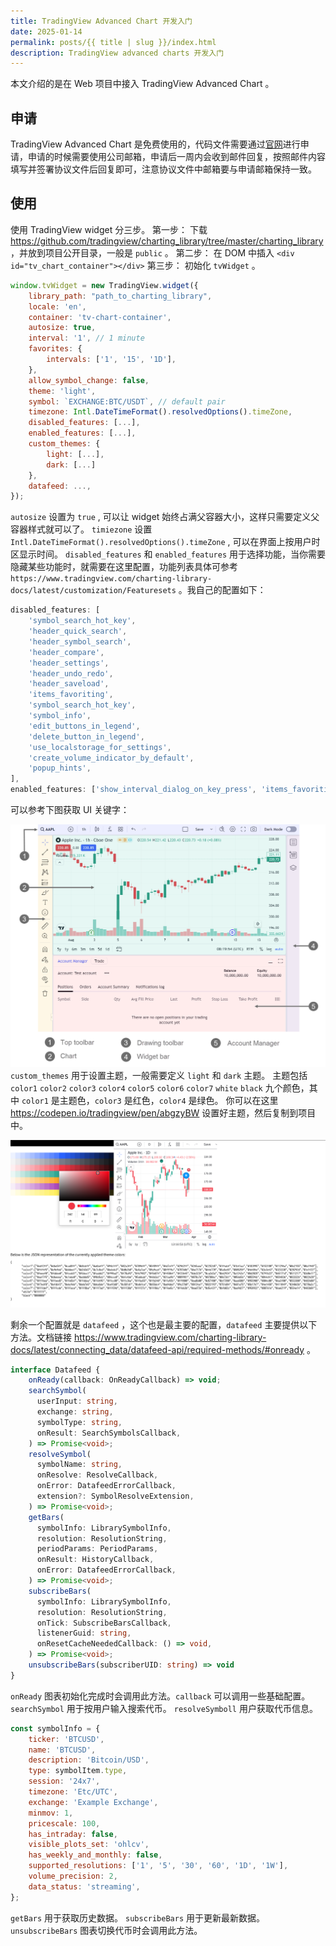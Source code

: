 ```yaml
---
title: TradingView Advanced Chart 开发入门
date: 2025-01-14
permalink: posts/{{ title | slug }}/index.html
description: TradingView advanced charts 开发入门
---
```

本文介绍的是在 Web 项目中接入 TradingView Advanced Chart 。
## 申请
TradingView Advanced Chart 是免费使用的，代码文件需要通过[官网](https://www.tradingview.com/advanced-charts/)进行申请，申请的时候需要使用公司邮箱，申请后一周内会收到邮件回复，按照邮件内容填写并签署协议文件后回复即可，注意协议文件中邮箱要与申请邮箱保持一致。
## 使用
使用 TradingView widget 分三步。
第一步：
下载 https://github.com/tradingview/charting_library/tree/master/charting_library ，并放到项目公开目录，一般是 `public` 。
第二步：
在 DOM 中插入 `<div id="tv_chart_container"></div>`
第三步：
初始化 `tvWidget` 。

```javascript
window.tvWidget = new TradingView.widget({
    library_path: "path_to_charting_library",
	locale: 'en',
	container: 'tv-chart-container', 
	autosize: true,
	interval: '1', // 1 minute
	favorites: {
		intervals: ['1', '15', '1D'],
	},
	allow_symbol_change: false,
	theme: 'light',
    symbol: `EXCHANGE:BTC/USDT`, // default pair
    timezone: Intl.DateTimeFormat().resolvedOptions().timeZone,
	disabled_features: [...],
	enabled_features: [...],
	custom_themes: {
		light: [...],
		dark: [...]
	},
    datafeed: ...,
});
```

`autosize` 设置为 `true` , 可以让 widget 始终占满父容器大小，这样只需要定义父容器样式就可以了。
`timiezone` 设置 `Intl.DateTimeFormat().resolvedOptions().timeZone` , 可以在界面上按用户时区显示时间。
`disabled_features` 和 `enabled_features` 用于选择功能，当你需要隐藏某些功能时，就需要在这里配置，功能列表具体可参考 `https://www.tradingview.com/charting-library-docs/latest/customization/Featuresets` 。我自己的配置如下：

```js
disabled_features: [
    'symbol_search_hot_key',
    'header_quick_search',
    'header_symbol_search',
    'header_compare',
    'header_settings',
    'header_undo_redo',
    'header_saveload',
    'items_favoriting',
    'symbol_search_hot_key',
    'symbol_info',
    'edit_buttons_in_legend',
    'delete_button_in_legend',
    'use_localstorage_for_settings',
    'create_volume_indicator_by_default',
    'popup_hints',
],
enabled_features: ['show_interval_dialog_on_key_press', 'items_favoriting'],
```

可以参考下图获取 UI 关键字：

![](../images/user-interface-tradingview.png)
`custom_themes`  用于设置主题，一般需要定义 `light` 和 `dark` 主题。
主题包括 `color1` `color2` `color3` `color4` `color5` `color6` `color7` `white` `black` 九个颜色，其中 `color1` 是主题色，`color3` 是红色，`color4` 是绿色。 你可以在这里 https://codepen.io/tradingview/pen/abgzyBW 设置好主题，然后复制到项目中。

![](../images/theme-settings.png)

剩余一个配置就是 `datafeed` ，这个也是最主要的配置，`datafeed` 主要提供以下方法。文档链接  https://www.tradingview.com/charting-library-docs/latest/connecting_data/datafeed-api/required-methods/#onready 。
```ts
interface Datafeed {
	onReady(callback: OnReadyCallback) => void;
	searchSymbol(
      userInput: string,
      exchange: string,
      symbolType: string,
      onResult: SearchSymbolsCallback,
	) => Promise<void>;
    resolveSymbol(
      symbolName: string,
      onResolve: ResolveCallback,
      onError: DatafeedErrorCallback,
      extension?: SymbolResolveExtension,
    ) => Promise<void>;
    getBars(
      symbolInfo: LibrarySymbolInfo,
      resolution: ResolutionString,
      periodParams: PeriodParams,
      onResult: HistoryCallback,
      onError: DatafeedErrorCallback,
    ) => Promise<void>;
	subscribeBars(
      symbolInfo: LibrarySymbolInfo,
      resolution: ResolutionString,
      onTick: SubscribeBarsCallback,
      listenerGuid: string,
	  onResetCacheNeededCallback: () => void,
    ) => Promise<void>;
	unsubscribeBars(subscriberUID: string) => void	
}
```

`onReady` 图表初始化完成时会调用此方法。`callback` 可以调用一些基础配置。
`searchSymbol` 用于按用户输入搜索代币。
`resolveSymboll` 用户获取代币信息。

```js
const symbolInfo = {
    ticker: 'BTCUSD',
    name: 'BTCUSD',
    description: 'Bitcoin/USD',
    type: symbolItem.type,
    session: '24x7',
    timezone: 'Etc/UTC',
    exchange: 'Example Exchange',
    minmov: 1,
    pricescale: 100,
    has_intraday: false,
    visible_plots_set: 'ohlcv',
    has_weekly_and_monthly: false,
    supported_resolutions: ['1', '5', '30', '60', '1D', '1W'],
    volume_precision: 2,
    data_status: 'streaming',
};
```

`getBars` 用于获取历史数据。
`subscribeBars` 用于更新最新数据。
`unsubscribeBars` 图表切换代币时会调用此方法。

